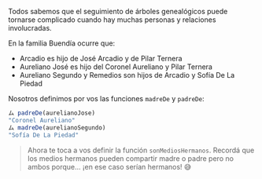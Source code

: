 Todos sabemos que el seguimiento de árboles genealógicos puede tornarse complicado cuando hay muchas personas y relaciones involucradas.

En la familia Buendía ocurre que:

* Arcadio es hijo de José Arcadio y de Pilar Ternera
* Aureliano José es hijo del Coronel Aureliano y Pilar Ternera
* Aureliano Segundo y Remedios son hijos de Arcadio y Sofía De La Piedad
 
Nosotros definimos por vos las funciones `madreDe` y `padreDe`:

```javascript
ム padreDe(aurelianoJose)
"Coronel Aureliano"
ム madreDe(aurelianoSegundo)
"Sofía De La Piedad"
```
 
> Ahora te toca a vos definir la función `sonMediosHermanos`. Recordá que los medios hermanos pueden compartir madre o padre pero no ambos porque... ¡en ese caso serían hermanos! :sweat_smile: